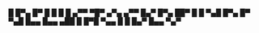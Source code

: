    █ █▀▄   █▀ █ █ █   █     ▄▀▀ ▀█▀ ▄▀▄ ▄▀▀ █▄▀   █▀▄ ██▀ █ █
 ▀▄█ █▀▄   █▀ ▀▄█ █▄▄ █▄▄   ▄██  █  █▀█ ▀▄▄ █ █   █▄▀ █▄▄ ▀▄▀
